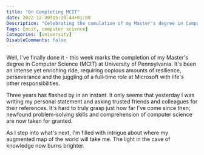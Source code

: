 ```yaml
---
title: "On Completing MCIT"
date: 2022-12-30T15:38:44+01:00
Description: "Celebrating the cumulation of my Master's degree in Computer Science"
Tags: [mcit, computer science]
Categories: [university]
DisableComments: false
---
```


Well, I've finally done it - this week marks the completion of my Master's degree in Computer Science (MCIT) at University of Pennsylvania. It's been an intense yet enriching ride, requiring copious amounts of resilience, perseverance and the juggling of a full-time role at Microsoft with life's other responsibilities.

Three years has flashed by in an instant. It only seems that yesterday I was writing my personal statement and asking trusted friends and colleagues for their references. It's hard to truly grasp just how far I've come since then; newfound problem-solving skills and comprehension of computer science are now taken for granted.

As I step into what's next, I'm filled with intrigue about where my augmented map of the world will take me. The light in the cave of knowledge now burns brighter.